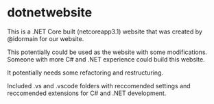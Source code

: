 # dotnetwebsite

This is a .NET Core built (netcoreapp3.1) website that was created by @idormain for our website.   

This potentially could be used as the website with some modifications.  Someone with more C# and .NET experience could build this website.  

It potentially needs some refactoring and restructuring.  

Included .vs and .vscode folders with reccomended settings and reccomended extensions for C# and .NET development.